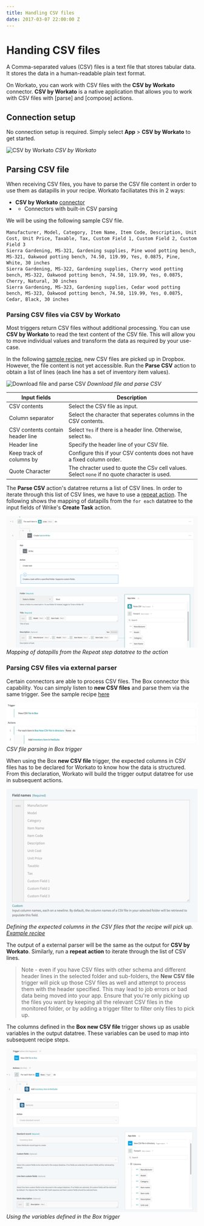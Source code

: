 ```yaml
---
title: Handling CSV files
date: 2017-03-07 22:00:00 Z
---
```


# Handing CSV files
A Comma-separated values (CSV) files is a text file that stores tabular data. It stores the data in a human-readable plain text format. 

On Workato, you can work with CSV files with the **CSV by Workato** connector. **CSV by Workato** is a native application that allows you to work with CSV files with [parse] and [compose] actions.

## Connection setup
No connection setup is required. Simply select **App** > **CSV by Workato** to get started.

![CSV by Workato](/assets/images/features/csv-by-workato.png)
*CSV by Workato*

## Parsing CSV file
When receiving CSV files, you have to parse the CSV file content in order to use them as datapills in your recipe. Workato faciliatates this in 2 ways:
- **CSV by Workato** [connector](#iaso)
- - Connectors with built-in CSV parsing

We will be using the following sample CSV file.

```
Manufacturer, Model, Category, Item Name, Item Code, Description, Unit Cost, Unit Price, Taxable, Tax, Custom Field 1, Custom Field 2, Custom Field 3
Sierra Gardening, MS-321, Gardening supplies, Pine wood potting bench, MS-321, Oakwood potting bench, 74.50, 119.99, Yes, 0.0875, Pine, White, 30 inches
Sierra Gardening, MS-322, Gardening supplies, Cherry wood potting bench, MS-322, Oakwood potting bench, 74.50, 119.99, Yes, 0.0875, Cherry, Natural, 30 inches
Sierra Gardening, MS-323, Gardening supplies, Cedar wood potting bench, MS-323, Oakwood potting bench, 74.50, 119.99, Yes, 0.0875, Cedar, Black, 30 inches
```

### Parsing CSV files via CSV by Workato
Most triggers return CSV files without additional processing. You can use **CSV by Workato** to read the text content of the CSV file. This will allow you to move individual values and transform the data as required by your use-case. 

In the following [sample recipe](https://www.workato.com/recipes/492685), new CSV files are picked up in Dropbox. However, the file content is not yet accessible. Run the **Parse CSV** action to obtain a list of lines (each line has a set of inventory item values).

![Download file and parse CSV](/assets/images/features/files-and-attachments/download-file-and-parse-csv.png)
*Download file and parse CSV*

| Input fields      | Description                                                                    |
| ----------------- | ------------------------------------------------------------------------------ |
| CSV contents      | Select the CSV file as input.                                                  |
| Column separator  | Select the character that seperates columns in the CSV contents.               |
| CSV contents contain header line | Select `Yes` if there is a header line. Otherwise, select `No`. |
| Header line       | Specify the header line of your CSV file.                                      |
| Keep track of columns by | Configure this if your CSV contents does not have a fixed column order. |
| Quote Character   | The chracter used to quote the CSv cell values. Select `none` if no quote character is used. |

The **Parse CSV** action's datatree returns a list of CSV lines. In order to iterate through this list of CSV lines, we have to use a [repeat action](/recipes/steps.md#repeat-step). The following shows the mapping of datapills from the `for each` datatree to the input fields of Wrike's **Create Task** action.

![Mapping of datapills from the Repeat step datatree to the action](/assets/images/features/handling-csv-files/parse-csv-mapping.png)
*Mapping of datapills from the Repeat step datatree to the action*

### Parsing CSV files via external parser 
Certain connectors are able to process CSV files. The Box connector this capability. You can simply listen to **new CSV files** and parse them via the same trigger. See the sample recipe [here](https://www.workato.com/recipes/485023)

![CSV file parsing in Box trigger](/assets/images/features/handling-csv-files/csv-file-parsing-recipe.png)
*CSV file parsing in Box trigger*

When using the Box **new CSV file** trigger, the expected columns in CSV files has to be declared for Workato to know how the data is structured. From this declaration, Workato will build the trigger output datatree for use in subsequent actions.

![Define expected columns in CSV](/assets/images/features/handling-csv-files/define-expected-csv-columns.png)
*Defining the expected columns in the CSV files that the recipe will pick up. [Example recipe](https://www.workato.com/recipes/485023)*

The output of a external parser will be the same as the output for **CSV by Workato**. Similarly, run a **repeat action** to iterate through the list of CSV lines. 

> Note - even if you have CSV files with other schema and different header lines in the selected folder and sub-folders, the **New CSV file** trigger will pick up those CSV files as well and attempt to process them with the header specified. This may lead to job errors or bad data being moved into your app. Ensure that you're only picking up the files you want by keeping all the relevant CSV files in the monitored folder, or by adding a trigger filter to filter only files to pick up.

The columns defined in the **Box new CSV file** trigger shows up as usable variables in the output datatree. These variables can be used to map into subsequent recipe steps.

![Using the variables defined in the Box trigger](/assets/images/features/handling-csv-files/use-defined-csv-variables.png)
*Using the variables defined in the Box trigger*
